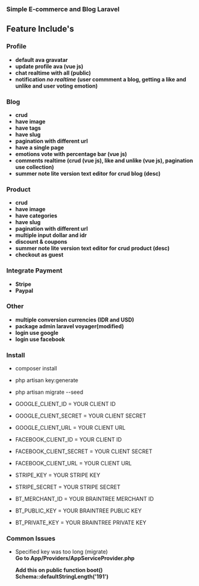 ### Simple E-commerce and Blog Laravel

## Feature Include's

### Profile

- **default ava gravatar**
- **update profile ava (vue js)**
- **chat realtime with all (public)**
- **notification _no realtime_ (user commment a blog, getting a like and unlike and user voting emotion)**

### Blog

- **crud**
- **have image**
- **have tags**
- **have slug**
- **pagination with different url**
- **have a single page**
- **emotions vote with percentage bar (vue js)**
- **comments realtime (crud (vue js), like and unlike (vue js), pagination use collection)**
- **summer note lite version text editor for crud blog (desc)**

### Product

- **crud**
- **have image**
- **have categories**
- **have slug**
- **pagination with different url**
- **multiple input dollar and idr**
- **discount & coupons**
- **summer note lite version text editor for crud product (desc)**
- **checkout as guest**

### Integrate Payment

- **Stripe**
- **Paypal**

### Other

- **multiple conversion currencies (IDR and USD)**
- **package admin laravel voyager(modified)**
- **login use google**
- **login use facebook**

### Install

- composer install
- php artisan key:generate
- php artisan migrate --seed

- GOOGLE_CLIENT_ID = YOUR CLIENT ID
- GOOGLE_CLIENT_SECRET = YOUR CLIENT SECRET
- GOOGLE_CLIENT_URL = YOUR CLIENT URL

- FACEBOOK_CLIENT_ID = YOUR CLIENT ID
- FACEBOOK_CLIENT_SECRET = YOUR CLIENT SECRET
- FACEBOOK_CLIENT_URL = YOUR CLIENT URL

- STRIPE_KEY = YOUR STRIPE KEY
- STRIPE_SECRET = YOUR STRIPE SECRET

- BT_MERCHANT_ID = YOUR BRAINTREE MERCHANT ID
- BT_PUBLIC_KEY = YOUR BRAINTREE PUBLIC KEY
- BT_PRIVATE_KEY = YOUR BRAINTREE PRIVATE KEY

### Common Issues

- Specified key was too long (migrate)  
  **Go to App/Providers/AppServiceProvider.php**

  **Add this on public function boot()**  
  **Schema::defaultStringLength('191')**
